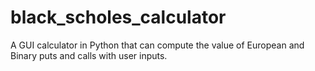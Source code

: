# black_scholes_calculator
A GUI calculator in Python that can compute the value of European and Binary puts and calls with user inputs.
